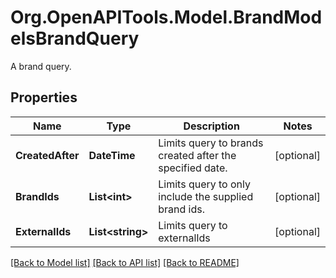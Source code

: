 # Org.OpenAPITools.Model.BrandModelsBrandQuery
A brand query.

## Properties

Name | Type | Description | Notes
------------ | ------------- | ------------- | -------------
**CreatedAfter** | **DateTime** | Limits query to brands created after the specified date. | [optional] 
**BrandIds** | **List&lt;int&gt;** | Limits query to only include the supplied brand ids. | [optional] 
**ExternalIds** | **List&lt;string&gt;** | Limits query to externalIds | [optional] 

[[Back to Model list]](../README.md#documentation-for-models) [[Back to API list]](../README.md#documentation-for-api-endpoints) [[Back to README]](../README.md)


